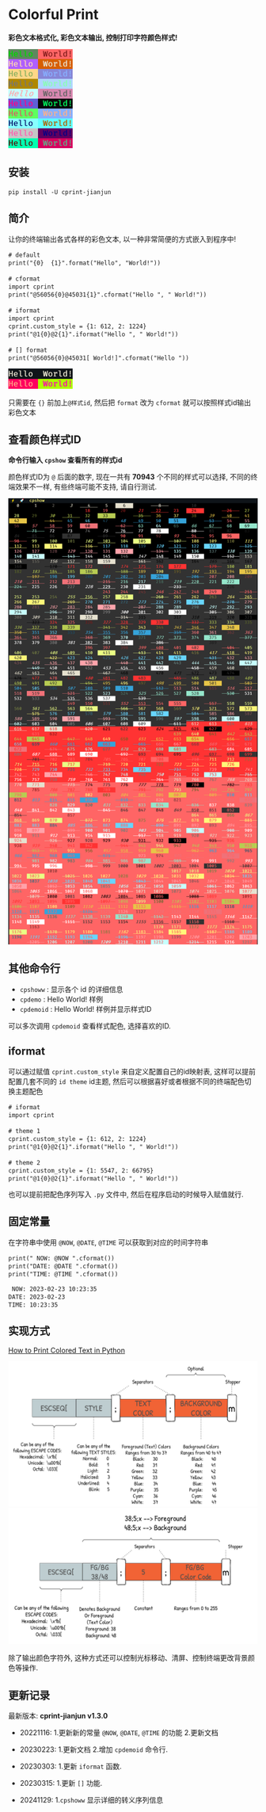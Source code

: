 # Colorful Print

**彩色文本格式化, 彩色文本输出, 控制打印字符颜色样式!**

![main][1]

## 安装

    pip install -U cprint-jianjun

## 简介

让你的终端输出各式各样的彩色文本, 以一种非常简便的方式嵌入到程序中!

```
# default
print("{0}  {1}".format("Hello", "World!"))

# cformat
import cprint
print("@56056{0}@45031{1}".cformat("Hello ", " World!"))

# iformat
import cprint
cprint.custom_style = {1: 612, 2: 1224}
print("@1{0}@2{1}".iformat("Hello ", " World!"))

# [] format
print("@56056{0}@45031[ World!]".cformat("Hello "))
```

![use][2]

只需要在 `{}` 前加上`@样式id`, 然后把 `format` 改为 `cformat` 就可以按照样式id输出彩色文本

## 查看颜色样式ID

**命令行输入 `cpshow` 查看所有的样式id**

颜色样式ID为 `@` 后面的数字, 现在一共有 **70943** 个不同的样式可以选择, 不同的终端效果不一样, 有些终端可能不支持, 请自行测试.

![style][3]

## 其他命令行

* `cpshoww` : 显示各个 id 的详细信息
* `cpdemo` : Hello World! 样例
* `cpdemoid` : Hello World! 样例并显示样式ID

可以多次调用 `cpdemoid` 查看样式配色, 选择喜欢的ID.

## iformat
可以通过赋值 `cprint.custom_style` 来自定义配置自己的id映射表, 这样可以提前配置几套不同的 `id theme` id主题, 然后可以根据喜好或者根据不同的终端配色切换主题配色

```
# iformat
import cprint

# theme 1
cprint.custom_style = {1: 612, 2: 1224}
print("@1{0}@2{1}".iformat("Hello ", " World!"))

# theme 2
cprint.custom_style = {1: 5547, 2: 66795}
print("@1{0}@2{1}".iformat("Hello ", " World!"))
```

也可以提前把配色序列写入 `.py` 文件中, 然后在程序启动的时候导入赋值就行.

## 固定常量

在字符串中使用 `@NOW`, `@DATE`, `@TIME` 可以获取到对应的时间字符串
```
print(" NOW: @NOW ".cformat())
print("DATE: @DATE ".cformat())
print("TIME: @TIME ".cformat())
```
```
 NOW: 2023-02-23 10:23:35
DATE: 2023-02-23
TIME: 10:23:35
```

## 实现方式

[How to Print Colored Text in Python](https://stackabuse.com/how-to-print-colored-text-in-python/)

![how][4]
![how][5]

除了输出颜色字符外, 这种方式还可以控制光标移动、清屏、控制终端更改背景颜色等操作.

## 更新记录
最新版本: **cprint-jianjun v1.3.0**
* 20221116: 1.更新新的常量 `@NOW`, `@DATE`, `@TIME` 的功能 2.更新文档
* 20230223: 1.更新文档 2.增加 `cpdemoid` 命令行.
* 20230303: 1.更新 `iformat` 函数.
* 20230315: 1.更新 `[]` 功能.
* 20241129: 1.`cpshoww` 显示详细的转义序列信息

  [1]: https://raw.githubusercontent.com/EVA-JianJun/cprint/master/img/1.png
  [2]: https://raw.githubusercontent.com/EVA-JianJun/cprint/master/img/2.png
  [3]: https://raw.githubusercontent.com/EVA-JianJun/cprint/master/img/3.png
  [4]: https://raw.githubusercontent.com/EVA-JianJun/cprint/master/img/4.jpg
  [5]: https://raw.githubusercontent.com/EVA-JianJun/cprint/master/img/5.jpg
